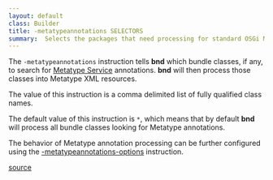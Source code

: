 ```yaml
---
layout: default
class: Builder
title: -metatypeannotations SELECTORS
summary:  Selects the packages that need processing for standard OSGi Metatype annotations. 
---
```


The `-metatypeannotations` instruction tells **bnd** which bundle classes, if any, to search for [Metatype Service](https://osgi.org/specification/osgi.cmpn/7.0.0/service.metatype.html) annotations. **bnd** will then process those classes into Metatype XML resources.

The value of this instruction is a comma delimited list of fully qualified class names.

The default value of this instruction is `*`, which means that by default **bnd** will process all bundle classes looking for Metatype annotations.

The behavior of Metatype annotation processing can be further configured using the [-metatypeannotations-options](metatypeannotations_options.html) instruction.

[source](https://github.com/bndtools/bnd/blob/master/biz.aQute.bndlib/src/aQute/bnd/metatype/MetatypeAnnotations.java)